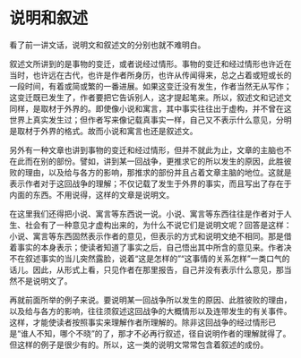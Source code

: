 # 说明和叙述

看了前一讲文话，说明文和叙述文的分别也就不难明白。

叙述文所讲到的是事物的变迁，或者说经过情形。事物的变迁和经过情形也许近在当时，也许远在古代，也许是作者所身历，也许从传闻得来，总之占着或短或长的一段时间，有着或简或繁的一番进展。如果这变迁没有发生，作者当然无从写作；这变迁既已发生了，作者要把它告诉别人，这才提起笔来。所以，叙述文和记述文同样，是取材于外界的。即使像小说和寓言，其中事实往往出于虚构，并不曾在这世界上真实发生过；但作者写来像记载真事实一样，自己又不表示什么意见，分明是取材于外界的格式。故而小说和寓言也还是叙述文。

另外有一种文章也讲到事物的变迁和经过情形，但并不就此为止，文章的主脑也不在此而在别的部份。譬如，讲到某一回战争，更推求它的所以发生的原因，此胜彼败的理由，以及给与各方的影响，那推求的部份并且占着文章主脑的地位。这就是表示作者对于这回战争的理解；不仅记载了发生于外界的事实，而且写出了存在于内面的东西。不用说得，这样的文章是说明文。

在这里我们还得把小说、寓言等东西说一说。小说、寓言等东西往往是作者对于人生、社会有了一种意见才虚构出来的，为什么不说它们是说明文呢？回答是这样：小说、寓言等东西固然表示作者的意见，但表示的方式和说明文绝不相同。那是借着事实的本身表示；使读者知道了事实之后，自己悟出其中所含的意见来。作者决不在叙述事实的当儿突然露脸，说着“这是怎样的”“这事情的关系怎样”一类口气的话儿。因此，从形式上看，只见作者在那里报告，自己并没有表示什么意见，那当然不是说明文了。

再就前面所举的例子来说。要说明某一回战争所以发生的原因、此胜彼败的理由，以及给与各方的影响，往往须叙述这回战争的大概情形以及连带发生的有关事件。这样，才能使读者按照事实来理解作者所理解的。除非这回战争的经过情形已是“谁人不知，哪个不晓”的了，那才不必再行叙述，径自说明作者的理解就得了。但这样的例子是很少有的。所以，这一类的说明文常常包含着叙述的成份。
